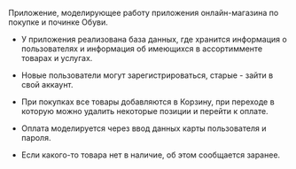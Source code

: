 Приложение, моделирующее работу приложения онлайн-магазина по покупке и починке Обуви. 

- У приложения реализована база данных, где хранится информация о пользователях и информация об имеющихся в ассортимменте товарах и услугах. 

- Новые пользователи могут зарегистрироваться, старые - зайти в свой аккаунт. 
- При покупках все товары добавляются в Корзину, при переходе в которую можно удалить некоторые позиции и перейти к оплате.
- Оплата моделируется через ввод данных карты пользователя и пароля.
- Если какого-то товара нет в наличие, об этом сообщается заранее.
